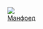 ![](/books/dramaturgy/Джордж%20Гордон%20Байрон/Манфред.jpg)  
[Манфред](/books/dramaturgy/Джордж%20Гордон%20Байрон/Манфред)
